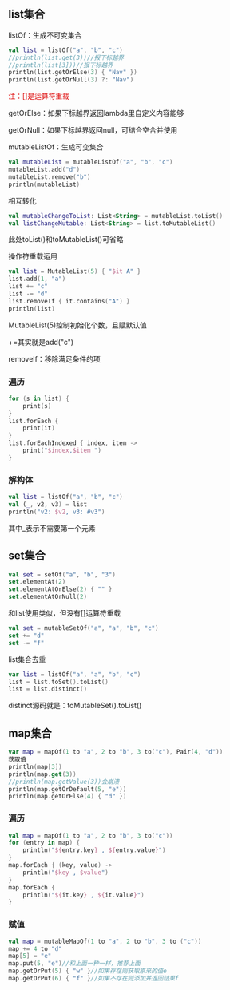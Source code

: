 ## list集合
listOf：生成不可变集合
```kotlin
val list = listOf("a", "b", "c")
//println(list.get(3))//报下标越界
//println(list[3]))//报下标越界
println(list.getOrElse(3) { "Nav" })
println(list.getOrNull(3) ?: "Nav")
```
<font color="#dd0000">注：[]是运算符重载</font>

getOrElse：如果下标越界返回lambda里自定义内容能够

getOrNull：如果下标越界返回null，可结合空合并使用

mutableListOf：生成可变集合
```kotlin
val mutableList = mutableListOf("a", "b", "c")
mutableList.add("d")
mutableList.remove("b")
println(mutableList)
```
相互转化
```kotlin
val mutableChangeToList: List<String> = mutableList.toList()
val listChangeMutable: List<String> = list.toMutableList()
```
此处toList()和toMutableList()可省略

操作符重载运用
```kotlin
val list = MutableList(5) { "$it A" }
list.add(1, "a")
list += "c"
list -= "d"
list.removeIf { it.contains("A") }
println(list)
```
MutableList(5)控制初始化个数，且赋默认值

+=其实就是add("c")

removeIf：移除满足条件的项
### 遍历
```kotlin
for (s in list) {
    print(s)
}
list.forEach {
    print(it)
}
list.forEachIndexed { index, item ->
    print("$index,$item ")
}
```
### 解构体
```kotlin
val list = listOf("a", "b", "c")
val (_, v2, v3) = list
println("v2: $v2, v3: #v3")
```
其中_表示不需要第一个元素

## set集合
```kotlin
val set = setOf("a", "b", "3")
set.elementAt(2)
set.elementAtOrElse(2) { "" }
set.elementAtOrNull(2)
```
和list使用类似，但没有[]运算符重载
```kotlin
val set = mutableSetOf("a", "a", "b", "c")
set += "d"
set -= "f"
```
list集合去重
```kotlin
var list = listOf("a", "a", "b", "c")
list = list.toSet().toList()
list = list.distinct()
```
distinct源码就是：toMutableSet().toList()

## map集合
```kotlin
var map = mapOf(1 to "a", 2 to "b", 3 to("c"), Pair(4, "d"))
获取值
println(map[3])
println(map.get(3))
//println(map.getValue(3))会崩溃
println(map.getOrDefault(5, "e"))
println(map.getOrElse(4) { "d" })
```
### 遍历
```kotlin
val map = mapOf(1 to "a", 2 to "b", 3 to("c"))
for (entry in map) {
    println("${entry.key} , ${entry.value}")
}
map.forEach { (key, value) ->
    println("$key , $value")
}
map.forEach {
    println("${it.key} , ${it.value}")
}
```
### 赋值
```kotlin
val map = mutableMapOf(1 to "a", 2 to "b", 3 to ("c"))
map += 4 to "d"
map[5] = "e"
map.put(5, "e")//和上面一种一样，推荐上面
map.getOrPut(5) { "w" }//如果存在则获取原来的值e
map.getOrPut(6) { "f" }//如果不存在则添加并返回结果f
```